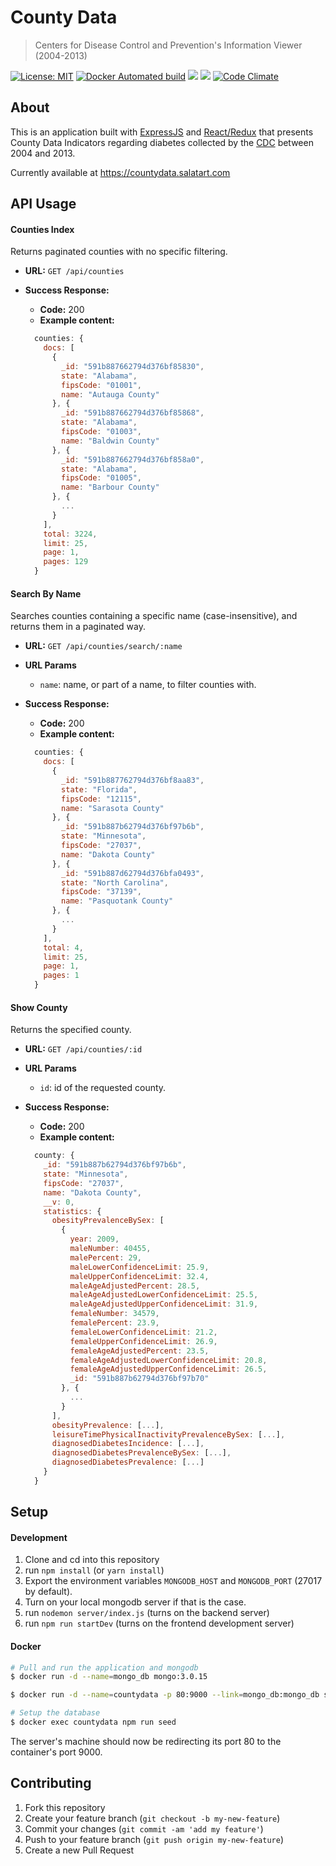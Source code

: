 # County Data

> Centers for Disease Control and Prevention's Information Viewer (2004-2013)

[![License: MIT](https://img.shields.io/badge/License-MIT-blue.svg)](https://opensource.org/licenses/MIT)
[![Docker Automated build](https://img.shields.io/docker/automated/jrottenberg/ffmpeg.svg)](sasalatart/county-data)
[![](https://images.microbadger.com/badges/version/sasalatart/county-data.svg)](https://microbadger.com/images/sasalatart/county-data)
[![](https://images.microbadger.com/badges/image/sasalatart/county-data.svg)](https://microbadger.com/images/sasalatart/county-data)
[![Code Climate](https://codeclimate.com/github/sasalatart/county-data/badges/gpa.svg)](https://codeclimate.com/github/sasalatart/county-data)

## About

This is an application built with [ExpressJS](https://expressjs.com/) and [React/Redux](https://facebook.github.io/react/) that presents County Data Indicators regarding diabetes collected by the [CDC](https://www.cdc.gov/diabetes/data/countydata/countydataindicators.html) between 2004 and 2013.

Currently available at https://countydata.salatart.com

## API Usage

#### Counties Index

Returns paginated counties with no specific filtering.

- **URL:** `GET /api/counties`

- **Success Response:**
  - **Code:** 200
  - **Example content:**
  ```javascript
    counties: {
      docs: [
        {
          _id: "591b887662794d376bf85830",
          state: "Alabama",
          fipsCode: "01001",
          name: "Autauga County"
        }, {
          _id: "591b887662794d376bf85868",
          state: "Alabama",
          fipsCode: "01003",
          name: "Baldwin County"
        }, {
          _id: "591b887662794d376bf858a0",
          state: "Alabama",
          fipsCode: "01005",
          name: "Barbour County"
        }, {
          ...
        }
      ],
      total: 3224,
      limit: 25,
      page: 1,
      pages: 129
    }
  ```

#### Search By Name

Searches counties containing a specific name (case-insensitive), and returns them in a paginated way.

- **URL:** `GET /api/counties/search/:name`

- **URL Params**
  - `name`: name, or part of a name, to filter counties with.

- **Success Response:**
  - **Code:** 200
  - **Example content:**
  ```javascript
    counties: {
      docs: [
        {
          _id: "591b887762794d376bf8aa83",
          state: "Florida",
          fipsCode: "12115",
          name: "Sarasota County"
        }, {
          _id: "591b887b62794d376bf97b6b",
          state: "Minnesota",
          fipsCode: "27037",
          name: "Dakota County"
        }, {
          _id: "591b887d62794d376bfa0493",
          state: "North Carolina",
          fipsCode: "37139",
          name: "Pasquotank County"
        }, {
          ...
        }
      ],
      total: 4,
      limit: 25,
      page: 1,
      pages: 1
    }
  ```

#### Show County

Returns the specified county.

- **URL:** `GET /api/counties/:id`

- **URL Params**
  - `id`: id of the requested county.

- **Success Response:**
  - **Code:** 200
  - **Example content:**
  ```javascript
    county: {
      _id: "591b887b62794d376bf97b6b",
      state: "Minnesota",
      fipsCode: "27037",
      name: "Dakota County",
      __v: 0,
      statistics: {
        obesityPrevalenceBySex: [
          {
            year: 2009,
            maleNumber: 40455,
            malePercent: 29,
            maleLowerConfidenceLimit: 25.9,
            maleUpperConfidenceLimit: 32.4,
            maleAgeAdjustedPercent: 28.5,
            maleAgeAdjustedLowerConfidenceLimit: 25.5,
            maleAgeAdjustedUpperConfidenceLimit: 31.9,
            femaleNumber: 34579,
            femalePercent: 23.9,
            femaleLowerConfidenceLimit: 21.2,
            femaleUpperConfidenceLimit: 26.9,
            femaleAgeAdjustedPercent: 23.5,
            femaleAgeAdjustedLowerConfidenceLimit: 20.8,
            femaleAgeAdjustedUpperConfidenceLimit: 26.5,
            _id: "591b887b62794d376bf97b70"
          }, {
            ...
          }
        ],
        obesityPrevalence: [...],
        leisureTimePhysicalInactivityPrevalenceBySex: [...],
        diagnosedDiabetesIncidence: [...],
        diagnosedDiabetesPrevalenceBySex: [...],
        diagnosedDiabetesPrevalence: [...]
      }
    }
  ```


## Setup

#### Development

1. Clone and cd into this repository
2. run `npm install` (or `yarn install`)
3. Export the environment variables `MONGODB_HOST` and `MONGODB_PORT` (27017 by default).
4. Turn on your local mongodb server if that is the case.
5. run `nodemon server/index.js` (turns on the backend server)
6. run `npm run startDev` (turns on the frontend development server)

#### Docker

```sh
# Pull and run the application and mongodb
$ docker run -d --name=mongo_db mongo:3.0.15

$ docker run -d --name=countydata -p 80:9000 --link=mongo_db:mongo_db sasalatart/county-data

# Setup the database
$ docker exec countydata npm run seed
```

The server's machine should now be redirecting its port 80 to the container's port 9000.

## Contributing

1. Fork this repository
2. Create your feature branch (`git checkout -b my-new-feature`)
3. Commit your changes (`git commit -am 'add my feature'`)
4. Push to your feature branch (`git push origin my-new-feature`)
5. Create a new Pull Request

